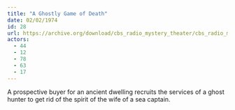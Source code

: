 ```yaml
---
title: "A Ghostly Game of Death"
date: 02/02/1974
id: 28
url: https://archive.org/download/cbs_radio_mystery_theater/cbs_radio_mystery_theater-0001-0050.zip/cbs_radio_mystery_theater-0001-0050%2Fcbsrmt_0028_a_ghostly_game_of_death.mp3
actors:
  - 44
  - 12
  - 78
  - 63
  - 17
---
```

A prospective buyer for an ancient dwelling recruits the services of a ghost hunter to get rid of the spirit of the wife of a sea captain.